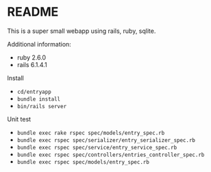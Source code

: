 # README

This is a super small webapp using rails, ruby, sqlite.

Additional information:
* ruby 2.6.0
* rails 6.1.4.1

Install
* `cd/entryapp`
* `bundle install`
* `bin/rails server`

Unit test
* `bundle exec rake rspec spec/models/entry_spec.rb  `
* `bundle exec rspec spec/serializer/entry_serializer_spec.rb`
* `bundle exec rspec spec/service/entry_service_spec.rb`
* `bundle exec rspec spec/controllers/entries_controller_spec.rb`
* `bundle exec rspec spec/models/entry_spec.rb`